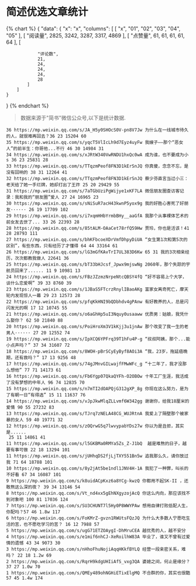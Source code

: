 # 简述优选文章统计


{% chart %}
{
    "data": {
        "x": "x",
        "columns": [
            [
                "x",
                "01",
                "02",
                "03",
                "04",
                "05"
            ],
            [
                "阅读量",
                2825,
                3242,
                3287,
                3317,
                4869
            ],
            [
                "点赞量",
                61,
                61,
                61,
                61,
                64
            ],
            [
            
                "评论数",
                21,
                24,
                24,
                24,
                28
            ]
        ]
    }
}
{% endchart %}

> 数据来源于"简书"微信公众号,以下是统计数据.

```csv
36 https://mp.weixin.qq.com/s/JA_H5y0SHOcS0V-pn8V7Jw 为什么在一线城市待久的人，就很难再回去？36 23 15204 60
35 https://mp.weixin.qq.com/s/yqcT5VlIcLh9d7Eyz4uyFw 我嫂子——那个“恶女人”的前半生：你哥他...不行 46 30 14984 31
34 https://mp.weixin.qq.com/s/xJRtW340VwRNDU1hxQc0wA 成为谁，也不要成为小s 36 23 25831 28
33 https://mp.weixin.qq.com/s/TTqzmPeof8FN3D1kErSnJQ 你真傻，念念不忘，是没有回响的 38 31 12264 41 
32 https://mp.weixin.qq.com/s/TTqzmPeof8FN3D1kErSnJQ 蔡少芬直言当过小三：老天给了她一手烂牌，她却打出了王炸 25 20 29429 55
31 https://mp.weixin.qq.com/s/7aTGbUziPgWijye1xKF7LA 微信朋友圈查访客记录：我和我的“朋友圈”爱人 27 24 16965 23
30 https://mp.weixin.qq.com/s/sNiSuR7acH43kwnP5yox9g 我的好胜心害死了好朋友······ 26 19 17709 102
29 https://mp.weixin.qq.com/s/i7xqmHHbYrmbBHy__aaGfA 我那个从事裸体艺术的前女友去世了... 33 26 22393 28
28 https://mp.weixin.qq.com/s/85tALM-OAaCet78rfQ59Hw 贾玲，你也是活该！41 28 28793 111
27 https://mp.weixin.qq.com/s/bhKFbcoeXDrVmfDhpyDiUA “女生第1次和第5次的区别”，有些东西，只有经历了才懂得 64 44 33164 61 
26 https://mp.weixin.qq.com/s/lG3mGfKAvTrI7UL383D6Kw 65 31 我的3次相亲经历，次次都教我做人 22641 36
25 https://mp.weixin.qq.com/s/bT33bHJcsf_Jpwx9mjswNg 2060年，那个失踪的宇航员回来了...... 11 9 10981 13
24 https://mp.weixin.qq.com/s/FBzJZzmzNrpeNtcQBSY4fQ “好不容易上个大学，谈什么恋爱啊” 39 33 8760 39 
23 https://mp.weixin.qq.com/s/1JBaS5FTcrzRnylIBaoAKg 富家女离奇死亡，摩天轮内发现惊人一幕 29 23 12573 28
22 https://mp.weixin.qq.com/s/pfqKkHNI9bQDbhdv4gPAnw 有好教养的人，总是闪闪发光的啊 17 12 10745 55
21 https://mp.weixin.qq.com/s/o6aGhHp5uI3Nquy0usaaww 优质男：姑娘，我凭什么娶你？ 62 50 21840 88
20 https://mp.weixin.qq.com/s/PoiHroXm3V1kKjj3u1jnAw 那个改变了我一生的老男人······ 27 20 12552 74
19 https://mp.weixin.qq.com/s/IpXCQ6YPFrq39T1hFu4P-g “叔叔阿姨，那个...能小点声吗？” 37 34 31607 72
18 https://mp.weixin.qq.com/s/8WOH-pBrSCyEyByf8AOi3A “我，23岁，拖延癌晚期，还有救吗？” 17 13 9256 48
17 https://mp.weixin.qq.com/s/74gJMnvGILwajfFMwWFc_g “十二年了，我才没那么想他” 77 71 14173 61
16 https://mp.weixin.qq.com/s/Fb6Ygp07QkaQYFh-O2OBOw 十年工厂生涯，我活成了没有梦想的中年人 96 74 12835 70 
15 https://mp.weixin.qq.com/s/n7mTI2dOAPQjG312gXP_8g 你现在这么努力，是为了有朝一日“有得选” 15 11 11637 76
14 https://mp.weixin.qq.com/s/vJpJkwMlqZLLvmf6W342gg 谢谢你，给我18厘米的爱情 90 55 27232 83
13 https://mp.weixin.qq.com/s/TJrq7zNELA48CG_WUJRtnA 我爱上了隔壁那个被家暴的女人 59 40 19771 32
12 https://mp.weixin.qq.com/s/zOQrwG5q7lwvypabYDs27w 你以为是丑拒，其实是......
 25 11 14861 41
11 https://mp.weixin.qq.com/s/l5GKBMa0RMYa5Zs_Z-J1bQ  越是难熬的日子，越要有事可做 22 18 13294 101
11 https://mp.weixin.qq.com/s/jUHhqDS2fjLjTXY551Bn5w 追我那么久，请你放过我 71 64 18788 101
10 https://mp.weixin.qq.com/s/8y2jAt5be1ndl1JNV4H-1A 我犯了一种罪，叫长的不好看 67 34 16087 101
9 https://mp.weixin.qq.com/s/k8uidACpKxz6a8YCg-kwzQ 你都用不起SK-II ，还敢熬这么深的夜？ 39 34 13146 54
8 https://mp.weixin.qq.com/s/Vt_nd4xx5gEhNXgyzojAcQ 你这么内向，那应该找不到对象吧 100 81 17036 124 
7 https://mp.weixin.qq.com/s/SU3CHUNT7l5Hy0P8WWYPAw 想用自律打败低配人生，你配吗？57 46 1.8w 117
6 https://mp.weixin.qq.com/s/FoKMrZ-gvzn1RWUtsFQzJQ 为什么大多数人宁愿吃生活的苦，也不愿吃学习的苦？ 16 12 7988 57
5 https://mp.weixin.qq.com/s/ugG71ETZOAygI-DhMruCEA 越优秀的人，越不安分
4 https://mp.weixin.qq.com/s/e1mif6nhCJ-XeRoilhW83A 毕业了，谁又不曾有过爱情的遗憾 43 34 9073 30
3 https://mp.weixin.qq.com/s/nHhoFhuNojiAqqHKkfBYLQ 经营一段亲密关系，难吗？ 22 18 1.2w 69
2 https://mp.weixin.qq.com/s/RqrH9kdgUHIiAfS_vxg3QA 婆媳之间，何止是缘分？ 37 27 1.0w 70
1 https://mp.weixin.qq.com/s/QMEy489ohNGHiETixElgMQ 不合群的你，其实也很酷 57 45 1.4w 174
```